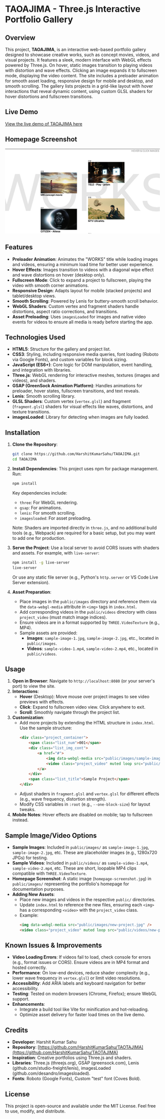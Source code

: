 # TAOAJIMA - Three.js Interactive Portfolio Gallery

## Overview

This project, **TAOAJIMA**, is an interactive web-based portfolio gallery designed to showcase creative works, such as concept movies, videos, and visual projects. It features a sleek, modern interface with WebGL effects powered by Three.js. On hover, static images transition to playing videos with distortion and wave effects. Clicking an image expands it to fullscreen mode, displaying the video content. The site includes a preloader animation for smooth asset loading, responsive design for mobile and desktop, and smooth scrolling. The gallery lists projects in a grid-like layout with hover interactions that reveal dynamic content, using custom GLSL shaders for hover distortions and fullscreen transitions.

## Live Demo

[View the live demo of TAOAJIMA here](https://taoajima.vercel.app/)

## Homepage Screenshot

![TAOAJIMA Homepage](public/demo.jpeg)

## Features

- **Preloader Animation**: Animates the "WORKS" title while loading images and videos, ensuring a minimum load time for better user experience.
- **Hover Effects**: Images transition to videos with a diagonal wipe effect and wave distortions on hover (desktop only).
- **Fullscreen Mode**: Click to expand a project to fullscreen, playing the video with smooth corner animations.
- **Responsive Design**: Adapts layout for mobile (stacked projects) and tablet/desktop views.
- **Smooth Scrolling**: Powered by Lenis for buttery-smooth scroll behavior.
- **WebGL Shaders**: Custom vertex and fragment shaders handle distortions, aspect ratio corrections, and transitions.
- **Asset Preloading**: Uses `imagesLoaded` for images and native video events for videos to ensure all media is ready before starting the app.

## Technologies Used

- **HTML5**: Structure for the gallery and project list.
- **CSS3**: Styling, including responsive media queries, font loading (Roboto via Google Fonts), and custom variables for block sizing.
- **JavaScript (ES6+)**: Core logic for DOM manipulation, event handling, and integration with libraries.
- **Three.js**: WebGL rendering for interactive meshes, textures (images and videos), and shaders.
- **GSAP (GreenSock Animation Platform)**: Handles animations for preloader, hover states, fullscreen transitions, and text reveals.
- **Lenis**: Smooth scrolling library.
- **GLSL Shaders**: Custom vertex (`vertex.glsl`) and fragment (`fragment.glsl`) shaders for visual effects like waves, distortions, and texture transitions.
- **imagesLoaded**: Library for detecting when images are fully loaded.

## Installation

1. **Clone the Repository**:
   ```bash
   git clone https://github.com/HarshitKumarSahu/TAOAJIMA.git
   cd TAOAJIMA
   ```

2. **Install Dependencies**:
   This project uses npm for package management. Run:
   ```bash
   npm install
   ```
   Key dependencies include:
   - `three`: For WebGL rendering.
   - `gsap`: For animations.
   - `lenis`: For smooth scrolling.
   - `imagesloaded`: For asset preloading.

   Note: Shaders are imported directly in `three.js`, and no additional build tools (e.g., Webpack) are required for a basic setup, but you may want to add one for production.

3. **Serve the Project**:
   Use a local server to avoid CORS issues with shaders and assets. For example, with `live-server`:
   ```bash
   npm install -g live-server
   live-server
   ```
   Or use any static file server (e.g., Python's `http.server` or VS Code Live Server extension).

4. **Asset Preparation**:
   - Place images in the `public/images` directory and reference them via the `data-webgl-media` attribute in `<img>` tags in `index.html`.
   - Add corresponding videos in the `public/videos` directory with class `project_video` (must match image indices).
   - Ensure videos are in a format supported by `THREE.VideoTexture` (e.g., MP4).
   - Sample assets are provided:
     - **Images**: `sample-image-1.jpg`, `sample-image-2.jpg`, etc., located in `public/images`.
     - **Videos**: `sample-video-1.mp4`, `sample-video-2.mp4`, etc., located in `public/videos`.

## Usage

1. **Open in Browser**: Navigate to `http://localhost:8080` (or your server's port) to view the site.
2. **Interactions**:
   - **Hover** (Desktop): Move mouse over project images to see video previews with effects.
   - **Click**: Expand to fullscreen video view. Click anywhere to exit.
   - **Scroll**: Smoothly navigate through the project list.
3. **Customization**:
   - Add more projects by extending the HTML structure in `index.html`. Use the sample structure:
     ```html
     <div class="project_container">
         <span class="list_num">001</span>
         <div class="list_img_cont">
             <a href="#">
                 <img data-webgl-media src="public/images/sample-image-1.jpg" />
                 <video class="project_video" muted loop src="public/videos/sample-video-1.mp4"></video>
             </a>
         </div>
         <span class="list_title">Sample Project</span>
     </div>
     ```
   - Adjust shaders in `fragment.glsl` and `vertex.glsl` for different effects (e.g., wave frequency, distortion strength).
   - Modify CSS variables in `:root` (e.g., `--one-block-size`) for layout tweaks.
4. **Mobile Notes**: Hover effects are disabled on mobile; tap to fullscreen instead.


## Sample Image/Video Options

- **Sample Images**: Included in `public/images/` as `sample-image-1.jpg`, `sample-image-2.jpg`, etc. These are placeholder images (e.g., 1280x720 JPGs) for testing.
- **Sample Videos**: Included in `public/videos/` as `sample-video-1.mp4`, `sample-video-2.mp4`, etc. These are short, loopable MP4 clips compatible with `THREE.VideoTexture`.
- **Homepage Screenshot**: A static image (`homepage-screenshot.jpg`) in `public/images/` representing the portfolio's homepage for documentation purposes.
- **Adding New Assets**:
  - Place new images and videos in the respective `public/` directories.
  - Update `index.html` to reference the new files, ensuring each `<img>` has a corresponding `<video>` with the `project_video` class.
  - Example:
    ```html
    <img data-webgl-media src="public/images/new-project.jpg" />
    <video class="project_video" muted loop src="public/videos/new-project.mp4"></video>
    ```

## Known Issues & Improvements

- **Video Loading Errors**: If videos fail to load, check console for errors (e.g., format issues or CORS). Ensure videos are in MP4 format and hosted correctly.
- **Performance**: On low-end devices, reduce shader complexity (e.g., lower wave frequency in `vertex.glsl`) or limit video resolutions.
- **Accessibility**: Add ARIA labels and keyboard navigation for better accessibility.
- **Testing**: Tested on modern browsers (Chrome, Firefox); ensure WebGL support.
- **Enhancements**:
  - Integrate a build tool like Vite for minification and hot-reloading.
  - Optimize asset delivery for faster load times on the live demo.

## Credits

- **Developer**: Harshit Kumar Sahu
- **Repository**: [https://github.com/HarshitKumarSahu/TAOTAJIMA](https://github.com/HarshitKumarSahu/TAOTAJIMA)
- **Inspiration**: Creative portfolios using Three.js and shaders.
- **Libraries**: Three.js (threejs.org), GSAP (greensock.com), Lenis (github.com/studio-freight/lenis), imagesLoaded (github.com/desandro/imagesloaded).
- **Fonts**: Roboto (Google Fonts), Custom "test" font (Coves Bold).

## License

This project is open-source and available under the MIT License. Feel free to use, modify, and distribute.